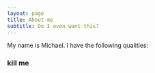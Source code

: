 ```yaml
---
layout: page
title: About me
subtitle: Do I even want this?
---
```


My name is Michael. I have the following qualities:



### kill me
